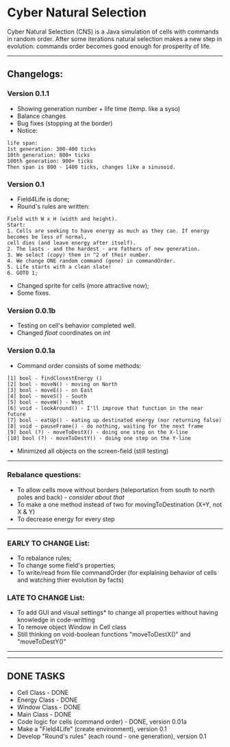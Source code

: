 # Cyber Natural Selection
Cyber Natural Selection (CNS) is a Java simulation of cells with commands in random order. After some iterations natural selection makes a new step in evolution: commands order becomes good enough for prosperity of life.

------------------------------------------------------------

## Changelogs: 

### Version 0.1.1

* Showing generation number + life time (temp. like a syso)
* Balance changes
* Bug fixes (stopping at the border)
* Notice:
```
life span:
1st generation: 300-400 ticks
10th generation: 800+ ticks
100th generation: 900+ ticks
Then span is 800 - 1400 ticks, changes like a sinusoid.
```


### Version 0.1

* Field4Life is done;
* Round's rules are written:
```
Field with W x H (width and height).
Start: 
1. Cells are seeking to have energy as much as they can. If energy becomes be less of normal, 
cell dies (and leave energy after itself).
2. The lasts - and the hardest - are fathers of new generation.
3. We select (copy) them in ^2 of their number.
4. We change ONE random command (gene) in commandOrder.
5. Life starts with a clean slate!
6. GOTO 1;
```
* Changed sprite for cells (more attractive now);
* Some fixes.


### Version 0.0.1b

* Testing on cell's behavior completed well.
* Changed *float* coordinates on *int*	

### Version 0.0.1a

* Command order consists of some methods:

```
[1] bool - findClosestEnergy ()
[2] bool - moveN() - moving on North
[3] bool - moveE() - on East
[4] bool - moveS() - South
[5] bool - moveW() - West
[6] void - lookAround() - I'll improve that function in the near future
[7] bool - eatUp() - eating up destinated energy (nor returning false)
[8] void - pauseFrame() - do nothing, waiting for the next frame
[9] bool (?) - moveToDestX() - doing one step on the X-line 
[10] bool (?) - moveToDestY() - doing one step on the Y-line
```
* Minimized all objects on the screen-field (still testing)

-------------------------------
### Rebalance questions:
* To allow cells move without borders (teleportation from south to north poles and back) - *consider about that*
* To make a one method instead of two for movingToDestination (X+Y, not X & Y)
* To decrease energy for every step 


-------------------------------

### EARLY TO CHANGE List:
* To rebalance rules;
* To change some field's properties;
* To write/read from file commandOrder (for explaining behavior of cells and watching thier evolution by facts)


### LATE TO CHANGE List:
* To add GUI and visual settings* to change all properties without having knowledge in code-writting
* To remove object Window in Cell class
* Still thinking on void-boolean functions "moveToDestX()" and "moveToDestY()"

------------------------------
------------------------------
## DONE TASKS

* Cell Class - DONE
* Energy Class - DONE
* Window Class - DONE
* Main Class - DONE
* Code logic for cells (command order) - DONE, version 0.01a
* Make a "Field4Life" (create environment), version 0.1
* Develop "Round's rules" (each round - one generation), version 0.1
